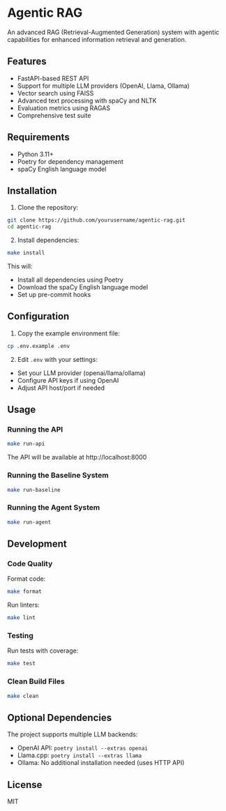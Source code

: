 # Agentic RAG

An advanced RAG (Retrieval-Augmented Generation) system with agentic capabilities for enhanced information retrieval and generation.

## Features

- FastAPI-based REST API
- Support for multiple LLM providers (OpenAI, Llama, Ollama)
- Vector search using FAISS
- Advanced text processing with spaCy and NLTK
- Evaluation metrics using RAGAS
- Comprehensive test suite

## Requirements

- Python 3.11+
- Poetry for dependency management
- spaCy English language model

## Installation

1. Clone the repository:
```bash
git clone https://github.com/yourusername/agentic-rag.git
cd agentic-rag
```

2. Install dependencies:
```bash
make install
```

This will:
- Install all dependencies using Poetry
- Download the spaCy English language model
- Set up pre-commit hooks

## Configuration

1. Copy the example environment file:
```bash
cp .env.example .env
```

2. Edit `.env` with your settings:
- Set your LLM provider (openai/llama/ollama)
- Configure API keys if using OpenAI
- Adjust API host/port if needed

## Usage

### Running the API

```bash
make run-api
```

The API will be available at http://localhost:8000

### Running the Baseline System

```bash
make run-baseline
```

### Running the Agent System

```bash
make run-agent
```

## Development

### Code Quality

Format code:
```bash
make format
```

Run linters:
```bash
make lint
```

### Testing

Run tests with coverage:
```bash
make test
```

### Clean Build Files

```bash
make clean
```

## Optional Dependencies

The project supports multiple LLM backends:

- OpenAI API: `poetry install --extras openai`
- Llama.cpp: `poetry install --extras llama`
- Ollama: No additional installation needed (uses HTTP API)

## License

MIT
